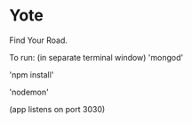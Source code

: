Yote
======

Find Your Road.



To run:
(in separate terminal window) 'mongod'

'npm install'

'nodemon'

(app listens on port 3030)
